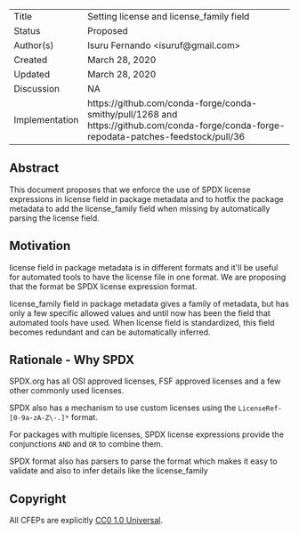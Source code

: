 
<table>
<tr><td> Title </td><td> Setting license and license_family field </td>
<tr><td> Status </td><td> Proposed </td></tr>
<tr><td> Author(s) </td><td> Isuru Fernando &lt;isuruf@gmail.com&gt;</td></tr>
<tr><td> Created </td><td> March 28, 2020</td></tr>
<tr><td> Updated </td><td> March 28, 2020</td></tr>
<tr><td> Discussion </td><td> NA </td></tr>
<tr><td> Implementation </td><td> https://github.com/conda-forge/conda-smithy/pull/1268 and https://github.com/conda-forge/conda-forge-repodata-patches-feedstock/pull/36 </td></tr>
</table>

## Abstract

This document proposes that we enforce the use of SPDX license expressions
in license field in package metadata and to hotfix the package metadata
to add the license_family field when missing by automatically
parsing the license field.


## Motivation

license field in package metadata is in different formats and it'll be
useful for automated tools to have the license file in one format.
We are proposing that the format be SPDX license expression format.

license_family field in package metadata gives a family of metadata,
but has only a few specific allowed values and until now has been the
field that automated tools have used. When license field is standardized,
this field becomes redundant and can be automatically inferred.


## Rationale - Why SPDX

SPDX.org has all OSI approved licenses, FSF approved licenses and a few
other commonly used licenses.

SPDX also has a mechanism to use custom licenses using the
`LicenseRef-[0-9a-zA-Z\-.]*` format.

For packages with multiple licenses, SPDX license expressions provide
the conjunctions `AND` and `OR` to combine them.

SPDX format also has parsers to parse the format which makes it easy
to validate and also to infer details like the license_family


## Copyright

All CFEPs are explicitly [CC0 1.0 Universal](https://creativecommons.org/publicdomain/zero/1.0/).

